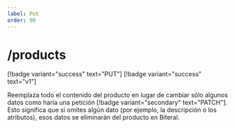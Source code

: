 ```yaml
---
label: Put
order: 90
---
```

# /products
[!badge variant="success" text="PUT"] [!badge variant="success" text="v1"]

Reemplaza todo el contenido del producto en lugar de cambiar sólo algunos datos como haría una petición [!badge variant="secondary" text="PATCH"]. Esto significa que si omites algún dato (por ejemplo, la descripción o los atributos), esos datos se eliminarán del producto en Biteral.
